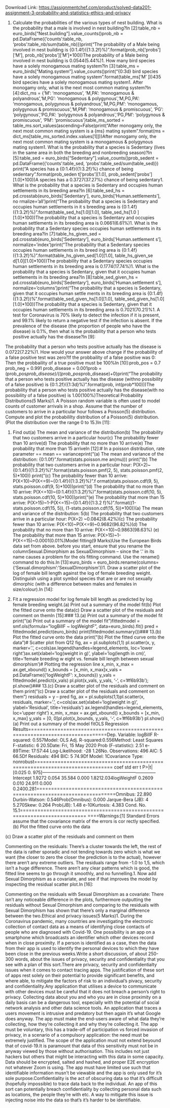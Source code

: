 Download Link: https://assignmentchef.com/product/solved-data201-assignment-3-probability-and-statistics-ethics-and-privacy
<br>
1. Calculate the probabilities of the various types of nest building. What is the probability that a male is involved in nest building?In [2]:table_nb = euro_birds[“Nest.building”].value_counts()prob_nb = pd.DataFrame({‘counts’:table_nb, ‘probs’:table_nb/sum(table_nb)})print(“The probability of a Male being involved in nest building is {0:1.4f}({1:3.2f}%)”.format(prob_nb[‘probs’][‘M’], prob_nb[‘probs’][‘M’]*100))The probability of a Male being involved in nest building is 0.0544(5.44%)1. How many bird species have a solely monogamous mating system?In [3]:table_ms = euro_birds[“Mating.system”].value_counts()print(“{0:3d} bird species have a solely monogamous mating system”.format(table_ms[‘M’ ]))435 bird species have a solely monogamous mating system1. After monogamy only, what is the next most common mating system?In [4]:dict_ms = {‘M’: ‘monogamous’, ‘M,PA’: ‘monogamous &amp; polyandrous’,‘M,PG’: ‘monogamous &amp; polygynous’,‘M,PG,PA’: ‘monogamous, polygynous &amp; polyandrous’,‘M,PG,PM’: ‘monogamous, polygynous &amp; promiscuous’,‘M,PM’: ‘monogamous &amp; promiscuous’, ‘PG’: ‘polygynous’,‘PG,PA’: ‘polygynous &amp; polyandrous’,‘PG,PM’: ‘polygynous &amp; promiscuous’, ‘PM’: ‘promiscuous’}table_ms_sorted = table_ms.sort_values(ascending=False)print(“After monogamy only, the next most common mating system is a {ms} mating system”.format(ms = dict_ms[table_ms_sorted.index.values[1]]))After monogamy only, the next most common mating system is a monogamous &amp; polygynous mating system1. What is the probability that a species is Sedentary (lives in the same area in both the breeding and nonbreeding season)?In [5]:table_sed = euro_birds[“Sedentary”].value_counts()prob_sedent = pd.DataFrame({‘counts’:table_sed, ‘probs’:table_sed/sum(table_sed)}) print(“A species has a {0:1.4f}({1:3.2f}%) chance of being sedentary”.format(prob_seden t[‘probs’][1.0], prob_sedent[‘probs’][1.0]*100))A species has a 0.3727(37.27%) chance of being sedentary1. What is the probability that a species is Sedentary and occupies human settlements in its breeding area?In [6]:table_sed_hs = pd.crosstab(euro_birds[‘Sedentary’], euro_birds[‘Human.settlements’], no rmalize=’all’)print(“The probability that a species is Sedentary and occupies human settlements in it s breeding area is {0:1.4f}({1:3.2f}%)”.format(table_sed_hs[1.0][1.0], table_sed_hs[1.0 ][1.0]*100))The probability that a species is Sedentary and occupies human settlements in its breeding area is 0.0661(6.61%)1. What is the probability that a Sedentary species occupies human settlements in its breeding area?In [7]:table_hs_given_sed = pd.crosstab(euro_birds[‘Sedentary’], euro_birds[‘Human.settlement s’], normalize=’index’)print(“The probability that a Sedentary species occupies human settlements in its breed ing area is {0:1.4f}({1:3.2f}%)”.format(table_hs_given_sed[1.0][1.0], table_hs_given_se d[1.0][1.0]*100))The probability that a Sedentary species occupies human settlements in its breeding area is 0.1774(17.74%)1. What is the probability that a species is Sedentary, given that it occupies human settlements in its breeding area?In [8]:table_sed_given_hs = pd.crosstab(euro_birds[‘Sedentary’], euro_birds[‘Human.settlement s’], normalize=’columns’)print(“The probability that a species is Sedentary, given that it occupies human settle ments in its breeding area is {0:1.4f}({1:3.2f})%”.format(table_sed_given_hs[1.0][1.0], table_sed_given_hs[1.0][1.0]*100))The probability that a species is Sedentary, given that it occupies human settlements in its breeding area is 0.7021(70.21)%1. A test for Coronavirus is 70% likely to detect the infection if it is present, and 99.1% likely to return a negative test if the infection is absent. If the prevalence of the disease (the proportion of people who have the disease) is 0.1%, then what is the probability that a person who tests positive actually has the disease?In [9]:

The probability that a person who tests positive actually has the disease is 0.0722(7.22%)1. How would your answer above change if the probability of a false positive test was zero?If the probbaility of a false positive was 0: Then the probbaility of a true positive must be 100%In [10]:prob_pos = 0.7 prob_neg = 0.991 prob_disease = 0.001prob = (prob_pos*prob_disease)/((prob_pos*prob_disease)+0)print(“The probability that a person who tests positive actually has the disease (withno possibility of a false positive) is {0:1.2f}({1:3d}%)”.format(prob, int(prob*100)))The probability that a person who tests positive actually has the disease(with no possibility of a false positive) is 1.00(100%)Theoretical Probability Distributions(5 Marks)1. A Poisson random variable is often used to model counts of customer arrivals in a shop. Assume that the number of customers to arrive in a particular hour follows a Poisson(5) distribution. Compute and plot the probabililty distribution of a Poisson(5) distribution. (Plot the distribution over the range 0 to 15.)In [11]:

1. Find out(a) The mean and variance of the distribution(b) The probability that two customers arrive in a particular hour(c) The probability fewer than 10 arrive(d) The probability that no more than 10 arrive(e) The probability that more than 15 arriveIn [12]:# In a poisson distribution, rate parameter == mean == varianceprint(“(a) The mean and variance of the distribution: {0:1.0f}”.format(stats.poisson.me an(mu))) print(“(b) The probability that two customers arrive in a particular hour: P(X=2)~{0:1.4f}({1:3.2f}%)”.format(stats.poisson.pmf(2, 5), stats.poisson.pmf(2, 5)*100)) print(“(c) The probability fewer than 10 arrive: P(X&lt;10)~P(X&lt;=9)~{0:1.4f}({1:3.2f}%)”.f ormat(stats.poisson.cdf(9, 5), stats.poisson.cdf(9, 5)*100))print(“(d) The probability that no more than 10 arrive: P(X&lt;=10)~{0:1.4f}({1:3.2f}%)”.format(stats.poisson.cdf(10, 5), stats.poisson.cdf(10, 5)*100))print(“(e) The probability that more than 15 arrive: P(X&gt;15)~1-P(X&lt;=15)~{0:1.4f}({1:3.2 f}%)”.format((1-stats.poisson.cdf(15, 5)), (1-stats.poisson.cdf(15, 5))*100))(a) The mean and variance of the distribution: 5(b) The probability that two customers arrive in a particular hour: P(X=2) ~0.0842(8.42%)(c) The probability fewer than 10 arrive: P(X&lt;10)~P(X&lt;=9)~0.9682(96.82%)(d) The probability that no more than 10 arrive: P(X&lt;=10)~0.9863(98.63%) (e) The probability that more than 15 arrive: P(X&gt;15)~1-P(X&lt;=15)~0.0001(0.01%)Model fitting(9 Marks)Use the European Birds data set from above. before you start, ensure that you rename the columnSexual.Dimorphism as SexualDimorphism – since the ‘.’ in its name causes a problem for the ols fitting command. Use the rename() command to do this.In [13]:euro_birds = euro_birds.rename(columns={‘Sexual.dimorphism’:’SexualDimorphism’})1. Draw a scatter plot of the log of female bill length against the log of female breeding weight. Distinguish using a plot symbol species that are or are not sexually dimorphic (with a difference between males and females in size/colour).In [14]:

1. Fit a regression model for log female bill length as predicted by log female breeding weight.(a) Print out a summary of the model fit(b) Plot the fitted curve onto the data(c) Draw a scatter plot of the residuals and comment on themIn [15]:### 13.(a) Print out a summary of the model fit print(“(a) Print out a summary of the model fit”)fittedmodel = smf.ols(formula=”logBillF ~ logWeightF”, data=euro_birds).fit() pred = fittedmodel.predict(euro_birds) print(fittedmodel.summary())### 13.(b) Plot the fitted curve onto the data print(“(b) Plot the fitted curve onto the data”)# Scatter plot from Q12 fig, ax = pl.subplots(1,1) pl.scatter(x, y, marker=’.’, c=cols)ax.legend(handles=legend_elements, loc=’lower right’)ax.set(xlabel=’log(weight in g)’, ylabel=’log(length in cm)’, title=’female breeding w eight vs. female bill length between sexual dimorphism’)# Plotting the regression line x_min, x_max = ax.get_xbound() x_bounds = [x_min, x_max]x_vals = pd.DataFrame({‘logWeightF’: x_bounds}) y_vals = fittedmodel.predict(x_vals) pl.plot(x_vals, y_vals, ‘-‘, c=’#f6b93b’); pl.show()### 13.(c) Draw a scatter plot of the residuals and comment on them print(“(c) Draw a scatter plot of the residuals and comment on them”) residuals = y – pred fig, ax = pl.subplots(1,1)pl.scatter(x, residuals, marker=’.’, c=cols)ax.set(xlabel=’log(weight in g)’, ylabel=’Residual’, title=’residuals’) ax.legend(handles=legend_elements, loc=’upper right’) x_min, x_max = ax.get_xbound() x_bounds = [x_min, x_max] y_vals = [0, 0]pl.plot(x_bounds, y_vals, ‘-‘, c=’#f6b93b’) pl.show()(a) Print out a summary of the model fitOLS Regression Results==============================================================================Dep. Variable: logBillF R-squared: 0.557Model: OLS Adj. R-squared:0.556Method: Least Squares F-statistic: 6 20.5Date: Fri, 15 May 2020 Prob (F-statistic): 2.51 e-89Time: 17:57:44 Log-Likelihood: -28 1.26No. Observations: 496 AIC: 5 66.5Df Residuals: 494 BIC: 5 74.9Df Model: 1Covariance Type: nonrobust============================================================================== coef std err t P&gt;|t| [0.025 0. 975]—————————————————————————–Intercept 1.9272 0.054 35.584 0.000 1.8212.034logWeightF 0.2609 0.010 24.911 0.000 0.2400.281==============================================================================Omnibus: 22.890 Durbin-Watson: 0.546Prob(Omnibus): 0.000 Jarque-Bera (JB): 4 5.270Skew: 0.264 Prob(JB): 1.48 e-10Kurtosis: 4.383 Cond. No. 15.1========================================================================== ====Warnings:[1] Standard Errors assume that the covariance matrix of the errors is cor rectly specified.(b) Plot the fitted curve onto the data

(c) Draw a scatter plot of the residuals and comment on them

Commenting on the residuals: There’s a cluster towards the left, the rest of the data is rather sporadic and not tending towards zero which is what we want (the closer to zero the closer the prediction is to the actual), however there aren’t any extreme outliers. The residuals range from -1.0 to 1,5, which isn’t a huge difference. There aren’t any clear patterns which is good, the fitted line seems to go through it smoothly, and no funnelling.1. Now add Sexual Dimorphism as a covariate, and see if that improves the model by inspecting the residual scatter plot.In [16]:

Commenting on the residuals with Sexual Dimorphism as a covariate: There isn’t any noticeable difference in the plots, furthermore outputting the residuals without Sexual Dimorphism and comparing to the residuals with Sexual Dimorphism has shown that there’s only a marginal difference between the two.Ethical and privacy issues(5 Marks)1. During the Coronavirus pandemic, many countries are investigating the electronic collection of contact data as a means of identifying close contacts of people who are diagnosed with Covid-19. One possibility is an app on a smartphone which broadcasts an identifier which other devices record when in close proximity. If a person is identified as a case, then the data from their app is used to identify the personal devices to which they have been close in the previous weeks.Write a short discussion, of about 250-300 words, about the issues of privacy, security and confidentiality that you see with a plan of this sort.There are privacy, security and confidentialty issues when it comes to contact tracing apps. The justification of these sort of apps rest solely on their potential to provide significant benefits, and where able, to mitigate the factors of risk to an individual’s pivacy, security and confidentiality.Any application that utilises a device to communicate with other devices must be careful that it does not breach a person’s right to privacy. Collecting data about you and who you are in close proximity on a daily basis can be a dangerous tool, especially with the potential of social network analysis and other data science tools. An application that traces a users movement is intrusive and predatory but then again it’s what Google does anyway. The app must make the end-users aware of what data they’re collecting, how they’re collecting it and why they’re collecting it. The app must be voluntary, this has a trade-off of participation vs forced invasion of privacy, in a scenario of a compulsory application: the need must be extremely justified. The scope of the application must not extend beyound that of covid-19.It is paramount that data of this sensitivity must not be in anyway viewed by those without authorisation. This includes not just hackers but others that might be interacting with this data in some capacity. Data should be encrypted, salted and hashed, and proper E2E encryption not whatever Zoom is using. The app must have limited use such that identifiable information musn’t be viewable and the app is only used for it’s sole purpose.Confidentiality is the act of obscuring data so that it’s difficult (hopefully impossible) to trace data back to the individual. An app of this sort can potentially breach confidentiality by collecting personal data such as locations, the people they’re with etc. A way to mitigate this issue is injecting noise into the data so that’s it’s harder to be identifiable.